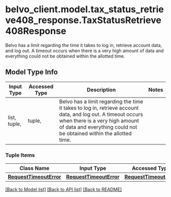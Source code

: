 # belvo_client.model.tax_status_retrieve408_response.TaxStatusRetrieve408Response

Belvo has a limit regarding the time it takes to log in, retrieve account data, and log out. A timeout occurs when there is a very high amount of data and everything could not be obtained within the allotted time.   

## Model Type Info
Input Type | Accessed Type | Description | Notes
------------ | ------------- | ------------- | -------------
list, tuple,  | tuple,  | Belvo has a limit regarding the time it takes to log in, retrieve account data, and log out. A timeout occurs when there is a very high amount of data and everything could not be obtained within the allotted time.    | 

### Tuple Items
Class Name | Input Type | Accessed Type | Description | Notes
------------- | ------------- | ------------- | ------------- | -------------
[**RequestTimeoutError**](RequestTimeoutError.md) | [**RequestTimeoutError**](RequestTimeoutError.md) | [**RequestTimeoutError**](RequestTimeoutError.md) |  | 

[[Back to Model list]](../../README.md#documentation-for-models) [[Back to API list]](../../README.md#documentation-for-api-endpoints) [[Back to README]](../../README.md)

